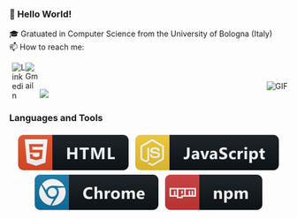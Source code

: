 ### 👋 Hello World!

🎓 Gratuated in Computer Science from the University of Bologna (Italy)<br>
📫 How to reach me:<br>
<div style="margin:5px">
<a href="https://in.linkedin.com/in/vvbota">
  <img align="left" alt="Linkedin" width="24px" src="https://github.com/TheDudeThatCode/TheDudeThatCode/blob/master/Assets/Linkedin.svg" />
</a>
<a href="mailto:magovins@gmail.com">
  <img align="left" alt="Gmail" width="26px" src="https://github.com/TheDudeThatCode/TheDudeThatCode/blob/master/Assets/Gmail.svg" />
</a>
</div>
<br><br>

<img align="right" alt="GIF" src="https://i.pinimg.com/originals/e4/26/70/e426702edf874b181aced1e2fa5c6cde.gif" />

<img src="https://media.giphy.com/media/WUlplcMpOCEmTGBtBW/giphy.gif" width="30">  <h3>Languages and Tools</h3>

<p align="center">
 <img src="https://raw.githubusercontent.com/8bithemant/8bithemant/master/svg/dev/languages/html.svg" style="vertical-align:top; margin:4px">
 <img src="https://raw.githubusercontent.com/8bithemant/8bithemant/master/svg/dev/languages/js.svg" style="vertical-align:top; margin:4px">
 <img src="https://raw.githubusercontent.com/8bithemant/8bithemant/master/svg/dev/misc/chrome.svg" style="vertical-align:top; margin:4px">
 <img src="https://raw.githubusercontent.com/8bithemant/8bithemant/master/svg/dev/services/npm.svg" style="vertical-align:top; margin:4px">
</p>

